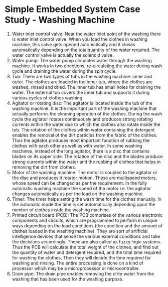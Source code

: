 # Simple Embedded System Case Study - Washing Machine

1) Water inlet control valve: Near the water inlet point of the washing there is water
inlet control valve. When you load the clothes in washing machine, this valve gets
opened automatically and it closes automatically depending on the totalquantity of the
water required. The water control valve is actually the solenoid valve.
2) Water pump: The water pump circulates water through the washing machine. It
works in two directions, re-circulating the water during wash cycle and draining the
water during the spin cycle.
3) Tub: There are two types of tubs in the washing machine: inner and outer. The
clothes are loaded in the inner tub, where the clothes are washed, rinsed and dried. The
inner tub has small holes for draining the water. The external tub covers the inner tub
and supports it during various cycles of clothes washing.
4) Agitator or rotating disc: The agitator is located inside the tub of the washing
machine. It is the important part of the washing machine that actually performs the
cleaning operation of the clothes. During the wash cycle the agitator rotates
continuously and produces strong rotating currents within the water due to which the
clothes also rotate inside the tub. The rotation of the clothes within water containing the
detergent enables the removal of the dirt particles from the fabric of the clothes. Thus
the agitator produces most important function of rubbing the clothes with each other as
well as with water. In some washing machines, instead of the long agitator, there is
a disc that contains blades on its upper side. The rotation of the disc and the blades
produce strong currents within the water and the rubbing of clothes that helps in
removing the dirt from clothes.
5) Motor of the washing machine: The motor is coupled to the agitator or the disc and
produces it rotator motion. These are multispeed motors, whose speed can be changed
as per the requirement. In the fully automatic washing machine the speed of the motor
i.e. the agitator changes automatically as per the load on the washing machine.
6) Timer: The timer helps setting the wash time for the clothes manually. In the
automatic mode the time is set automatically depending upon the number of clothes
inside the washing machine.
7) Printed circuit board (PCB): The PCB comprises of the various electronic
components and circuits, which are programmed to perform in unique ways depending
on the load conditions (the condition and the amount of clothes loaded in the washing
machine). They are sort of artificial intelligence devices that sense the various external
conditions and take the decisions accordingly. These are also called as fuzzy logic
systems. Thus the PCB will calculate the total weight of the clothes, and find out the
quantity of water and detergent required, and the total time required for washing the
clothes. Then they will decide the time required for washing and rinsing. The entire
processing is done on a kind of processor which may be a microprocessor or
microcontroller.
8) Drain pipe: The drain pipe enables removing the dirty water
from the washing that has been used for the washing purpose.

